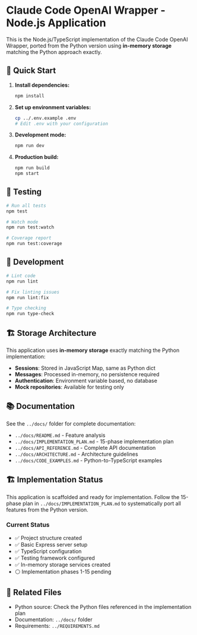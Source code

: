 # Claude Code OpenAI Wrapper - Node.js Application

This is the Node.js/TypeScript implementation of the Claude Code OpenAI Wrapper, ported from the Python version using **in-memory storage** matching the Python approach exactly.

## 🚀 Quick Start

1. **Install dependencies:**
   ```bash
   npm install
   ```

2. **Set up environment variables:**
   ```bash
   cp ../.env.example .env
   # Edit .env with your configuration
   ```

3. **Development mode:**
   ```bash
   npm run dev
   ```

4. **Production build:**
   ```bash
   npm run build
   npm start
   ```

## 🧪 Testing

```bash
# Run all tests
npm test

# Watch mode
npm run test:watch

# Coverage report
npm run test:coverage
```

## 🔧 Development

```bash
# Lint code
npm run lint

# Fix linting issues
npm run lint:fix

# Type checking
npm run type-check
```

## 🏗️ Storage Architecture

This application uses **in-memory storage** exactly matching the Python implementation:
- **Sessions**: Stored in JavaScript Map, same as Python dict
- **Messages**: Processed in-memory, no persistence required
- **Authentication**: Environment variable based, no database
- **Mock repositories**: Available for testing only

## 📚 Documentation

See the `../docs/` folder for complete documentation:
- `../docs/README.md` - Feature analysis
- `../docs/IMPLEMENTATION_PLAN.md` - 15-phase implementation plan
- `../docs/API_REFERENCE.md` - Complete API documentation
- `../docs/ARCHITECTURE.md` - Architecture guidelines
- `../docs/CODE_EXAMPLES.md` - Python-to-TypeScript examples

## 🏗️ Implementation Status

This application is scaffolded and ready for implementation. Follow the 15-phase plan in `../docs/IMPLEMENTATION_PLAN.md` to systematically port all features from the Python version.

### Current Status
- ✅ Project structure created
- ✅ Basic Express server setup
- ✅ TypeScript configuration
- ✅ Testing framework configured
- ✅ In-memory storage services created
- ⚪ Implementation phases 1-15 pending

## 🔗 Related Files

- Python source: Check the Python files referenced in the implementation plan
- Documentation: `../docs/` folder
- Requirements: `../REQUIREMENTS.md`
